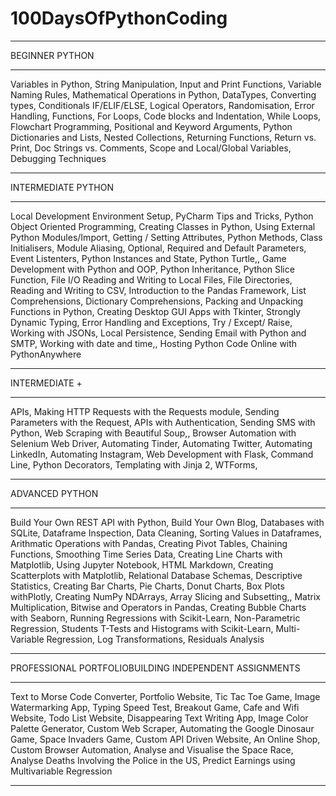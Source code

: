 # 100DaysOfPythonCoding
****************************************************************
BEGINNER PYTHON
****************************************************************
Variables in Python,
String Manipulation,
Input and Print Functions,
Variable Naming Rules,
Mathematical Operations in Python,
DataTypes,
Converting types,
Conditionals IF/ELIF/ELSE,
Logical Operators,
Randomisation,
Error Handling,
Functions,
For Loops,
Code blocks and Indentation,
While Loops,
Flowchart Programming,
Positional and Keyword Arguments,
Python Dictionaries and Lists,
Nested Collections,
Returning Functions,
Return vs. Print,
Doc Strings vs. Comments,
Scope and Local/Global Variables,
Debugging Techniques
****************************************************************
INTERMEDIATE PYTHON
****************************************************************
Local Development Environment Setup,
PyCharm Tips and Tricks,
Python Object Oriented Programming,
Creating Classes in Python,
Using External Python Modules/Import,
Getting / Setting Attributes,
Python Methods,
Class Initialisers,
Module Aliasing,
Optional, Required and Default Parameters,
Event Listenters,
Python Instances and State,
Python Turtle,,
Game Development with Python and OOP,
Python Inheritance,
Python Slice Function,
File I/O Reading and Writing to Local Files,
File Directories,
Reading and Writing to CSV,
Introduction to the Pandas Framework,
List Comprehensions,
Dictionary Comprehensions,
Packing and Unpacking Functions in Python,
Creating Desktop GUI Apps with Tkinter,
Strongly Dynamic Typing,
Error Handling and Exceptions,
Try / Except/ Raise,
Working with JSONs,
Local Persistence,
Sending Email with Python and SMTP,
Working with date and time,,
Hosting Python Code Online with PythonAnywhere
****************************************************************
INTERMEDIATE +
****************************************************************
APIs,
Making HTTP Requests with the Requests module,
Sending Parameters with the Request,
APIs with Authentication,
Sending SMS with Python,
Web Scraping with Beautiful Soup,,
Browser Automation with Selenium Web Driver,
Automating Tinder,
Automating Twitter,
Automating LinkedIn,
Automating Instagram,
Web Development with Flask,
Command Line,
Python Decorators,
Templating with Jinja 2,
WTForms,
****************************************************************
ADVANCED PYTHON
****************************************************************
Build Your Own REST API with Python,
Build Your Own Blog,
Databases with SQLite,
Dataframe Inspection,
Data Cleaning,
Sorting Values in Dataframes,
Arithmatic Operations with Pandas,
Creating Pivot Tables,
Chaining Functions,
Smoothing Time Series Data,
Creating Line Charts with Matplotlib,
Using Jupyter Notebook,
HTML Markdown,
Creating Scatterplots with Matplotlib,
Relational Database Schemas,
Descriptive Statistics,
Creating Bar Charts, Pie Charts, Donut Charts, Box Plots withPlotly,
Creating NumPy NDArrays,
Array Slicing and Subsetting,,
Matrix Multiplication,
Bitwise and Operators in Pandas,
Creating Bubble Charts with Seaborn,
Running Regressions with Scikit-Learn,
Non-Parametric Regression,
Students T-Tests and Histograms with Scikit-Learn,
Multi-Variable Regression,
Log Transformations,
Residuals Analysis
****************************************************************
PROFESSIONAL PORTFOLIOBUILDING INDEPENDENT ASSIGNMENTS
****************************************************************
Text to Morse Code Converter,
Portfolio Website,
Tic Tac Toe Game,
Image Watermarking App,
Typing Speed Test,
Breakout Game,
Cafe and Wifi Website,
Todo List Website,
Disappearing Text Writing App,
Image Color Palette Generator,
Custom Web Scraper,
Automating the Google Dinosaur Game,
Space Invaders Game,
Custom API Driven Website,
An Online Shop,
Custom Browser Automation,
Analyse and Visualise the Space Race,
Analyse Deaths Involving the Police in the US,
Predict Earnings using Multivariable Regression
****************************************************************
